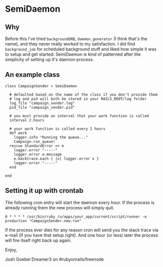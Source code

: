 SemiDaemon
==========

Why
---

Before this I've tried `backgroundDRB`, `daemon_generator` (I think that's the name), and they never really worked to my satisfaction.  I did find `background_job` for scheduled background stuff and liked how simple it was to setup and get started.  SemiDaemon is kind of patterned after the simplicity of setting up it's daemon process.


An example class
----------------

    class CampaignSender < SemiDaemon
  
      # defaulted based on the name of the class if you don't provide them
      # log and pid will both be stored in your RAILS_ROOT/log folder
      log_file "campaign_sender.log"
      pid_file "campaign_sender.pid"

      # you must provide an interval that your work function is called
      interval 2.hours
  
      # your work function is called every 2 hours
      def work
        logger.info "Running the queue..."
        Campaign.run_queue!
      rescue StandardError => e
        logger.error "-----"
        logger.error e.message
        e.backtrace.each { |x| logger.error x }
        logger.error "-----"
      end
  
    end

Setting it up with crontab
--------------------------

The following cron entry will start the daemon every hour.  If the process is already running them the new process will simply quit.

    0 * * * * /usr/bin/ruby /u/apps/your_app/current/script/runner -e production "CampaignSender.new.run"
    
If the process ever dies for any reason cron will send you the stack trace via e-mail (if you have that setup right).  And one hour (or less) later the process will fire itself right back up again.


Enjoy,

Josh Goebel
Dreamer3 on #rubyonrails/freenode